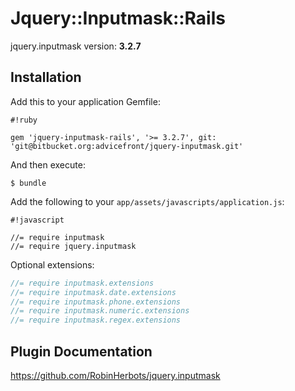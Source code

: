# Jquery::Inputmask::Rails

jquery.inputmask version: **3.2.7**

## Installation


Add this to your application Gemfile:

```
#!ruby

gem 'jquery-inputmask-rails', '>= 3.2.7', git: 'git@bitbucket.org:advicefront/jquery-inputmask.git'
```

And then execute:

    $ bundle


Add the following to your `app/assets/javascripts/application.js`:

```
#!javascript

//= require inputmask
//= require jquery.inputmask

```

Optional extensions:

```javascript
//= require inputmask.extensions
//= require inputmask.date.extensions
//= require inputmask.phone.extensions
//= require inputmask.numeric.extensions
//= require inputmask.regex.extensions
```
    
## Plugin Documentation

https://github.com/RobinHerbots/jquery.inputmask